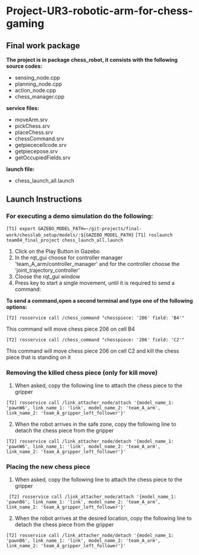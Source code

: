 # Project-UR3-robotic-arm-for-chess-gaming

## Final work package
**The project is in package chess_robot, it consists with the following source codes:**
- sensing_node.cpp
- planning_node.cpp
- action_node.cpp
- chess_manager.cpp

**service files:**
- moveArm.srv
- pickChess.srv
- placeChess.srv
- chessCommand.srv
- getpiececellcode.srv
- getpiecepose.srv
- getOccupiedFields.srv

**launch file:**
- chess_launch_all.launch

## Launch Instructions

### For executing a demo simulation do the following:

`[T1] export GAZEBO_MODEL_PATH=~/git-projects/final-work/chesslab_setup/models/:${GAZEBO_MODEL_PATH}`
`[T1] roslaunch team04_final_project chess_launch_all.launch`

1. Click on the Play Button in Gazebo
2. In the rqt_gui choose for controller manager 'team_A_arm/controller_manager' and for the controller choose the 'joint_trajectory_controller'
3. Cloose the rqt_gui window
4. Press key to start a single movement, until it is required to send a command:

**To send a command,open a second terminal and type one of the following options:**

`[T2] rosservice call /chess_command "chesspiece: '206' field: 'B4'"`

This command will move chess piece 206 on cell B4

`[T2] rosservice call /chess_command "chesspiece: '206' field: 'C2'"`

This command will move chess piece 206 on cell C2 and kill the chess piece that is standing on it

### Removing the killed chess piece (only for kill move)

1. When asked, copy the following line to attach the chess piece to the gripper

`[T2] rosservice call /link_attacher_node/attach '{model_name_1: 'pawnW6', link_name_1: 'link', model_name_2: 'team_A_arm', link_name_2: 'team_A_gripper_left_follower'}'`

2. When the robot arrives in the safe zone, copy the following line to detach the chess piece from the gripper

`[T2] rosservice call /link_attacher_node/detach '{model_name_1: 'pawnW6', link_name_1: 'link', model_name_2: 'team_A_arm', link_name_2: 'team_A_gripper_left_follower'}'`

### Placing the new chess piece

1. When asked, copy the following line to attach the chess piece to the gripper

` [T2] rosservice call /link_attacher_node/attach '{model_name_1: 'pawnB6', link_name_1: 'link', model_name_2: 'team_A_arm', link_name_2: 'team_A_gripper_left_follower'}'`

2. When the robot arrives at the desired location, copy the following line to detach the chess piece from the gripper

`[T2] rosservice call /link_attacher_node/detach '{model_name_1: 'pawnB6', link_name_1: 'link', model_name_2: 'team_A_arm', link_name_2: 'team_A_gripper_left_follower'}'`
